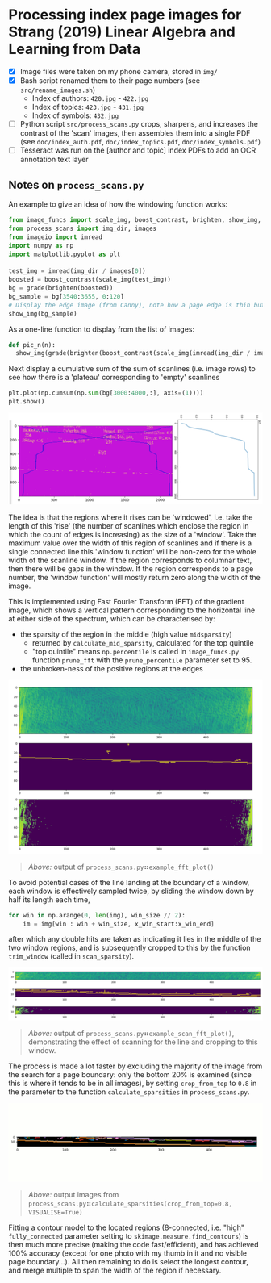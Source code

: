 # Processing index page images for Strang (2019) Linear Algebra and Learning from Data

- [x] Image files were taken on my phone camera, stored in `img/`
- [x] Bash script renamed them to their page numbers (see `src/rename_images.sh`)
  - Index of authors: `420.jpg` - `422.jpg`
  - Index of topics:  `423.jpg` - `431.jpg`
  - Index of symbols: `432.jpg`
- [ ] Python script `src/process_scans.py` crops, sharpens, and increases
  the contrast of the 'scan' images, then assembles them into a single PDF
  (see `doc/index_auth.pdf`, `doc/index_topics.pdf`, `doc/index_symbols.pdf`)
- [ ] Tesseract was run on the [author and topic] index PDFs to add an OCR annotation
  text layer

## Notes on `process_scans.py`

An example to give an idea of how the windowing function works:

```python
from image_funcs import scale_img, boost_contrast, brighten, show_img, grade
from process_scans import img_dir, images
from imageio import imread
import numpy as np
import matplotlib.pyplot as plt

test_img = imread(img_dir / images[0])
boosted = boost_contrast(scale_img(test_img))
bg = grade(brighten(boosted))
bg_sample = bg[3540:3655, 0:120]
# Display the edge image (from Canny), note how a page edge is thin but not flat
show_img(bg_sample)
```

As a one-line function to display from the list of images:

```python
def pic_n(n):
  show_img(grade(brighten(boost_contrast(scale_img(imread(img_dir / images[n])[3000:,:]))))
```

Next display a cumulative sum of the sum of scanlines (i.e. image rows)
to see how there is a 'plateau' corresponding to 'empty' scanlines

```python
plt.plot(np.cumsum(np.sum(bg[3000:4000,:], axis=(1))))
plt.show()
```

![](img/documentation/index-page-scanline-cumulative-plot.png)

The idea is that the regions where it rises can be 'windowed', i.e. take
the length of this 'rise' (the number of scanlines which enclose the region
in which the count of edges is increasing) as the size of a 'window'. Take
the maximum value over the width of this region of scanlines and if there is
a single connected line this 'window function' will be non-zero for the whole
width of the scanline window. If the region corresponds to columnar text, then
there will be gaps in the window. If the region corresponds to a page number,
the 'window function' will mostly return zero along the width of the image.

This is implemented using Fast Fourier Transform (FFT) of the gradient image,
which shows a vertical pattern corresponding to the horizontal line at either
side of the spectrum, which can be characterised by:
- the sparsity of the region in the middle (high value `midsparsity`)
  - returned by `calculate_mid_sparsity`, calculated for the top quintile
  - "top quintile" means `np.percentile` is called in `image_funcs.py`
    function `prune_fft` with the `prune_percentile` parameter set to 95.
- the unbroken-ness of the positive regions at the edges

![](img/documentation/example-fft-spectra-plot.png)

> _Above:_ output of `process_scans.py`⠶`example_fft_plot()`

To avoid potential cases of the line landing at the boundary of a window,
each window is effectively sampled twice, by sliding the window down by half its length
each time,

```python
for win in np.arange(0, len(img), win_size // 2):
    im = img[win : win + win_size, x_win_start:x_win_end]
```

after which any double hits are taken as indicating it lies in the middle
of the two window regions, and is subsequently cropped to this by the function
`trim_window` (called in `scan_sparsity`).

![](img/documentation/example-trimmed-fft-spectra-plot.png)

> _Above:_ output of `process_scans.py`⠶`example_scan_fft_plot()`, demonstrating the
> effect of scanning for the line and cropping to this window.

The process is made a lot faster by excluding the majority of the image from
the search for a page boundary: only the bottom 20% is examined (since this
is where it tends to be in all images), by setting `crop_from_top` to `0.8`
in the parameter to the function `calculate_sparsities` in `process_scans.py`.

![](img/documentation/page-boundary-anim.gif)

> _Above:_ output images from `process_scans.py`⠶`calculate_sparsities(crop_from_top=0.8, VISUALISE=True)`

Fitting a contour model to the located regions (8-connected, i.e. "high"
`fully_connected` parameter setting to `skimage.measure.find_contours`) is
then much more precise (making the code fast/efficient), and has achieved
100% accuracy (except for one photo with my thumb in it and no visible page
boundary...). All then remaining to do is select the longest contour, and
merge multiple to span the width of the region if necessary.
